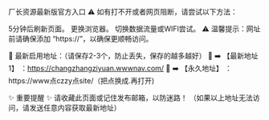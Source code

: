 厂长资源最新版官方入口
⚠ 如有打不开或者网页阻断，请尝试以下方法：

5分钟后刷新页面。
更换浏览器。
切换数据流量或WIFI尝试。
⚠ 温馨提示：网址前请确保添加 “https://”，以确保更顺畅访问。

📌 最新启用地址：（请保存2-3个，防止丢失，保存的越多越好）
💖 ➡️ 【最新地址1】 ：https://changzhangziyuan.wwwnav.com/
💖 ➡️ 【永久地址】 ：https://www点czzy点site/（把点换成.再打开)

✨ 重要提醒 ✨
请收藏此页面或记住发布邮箱，以防迷路！
（如果以上地址无法访问，请发送任意内容获取最新地址）
